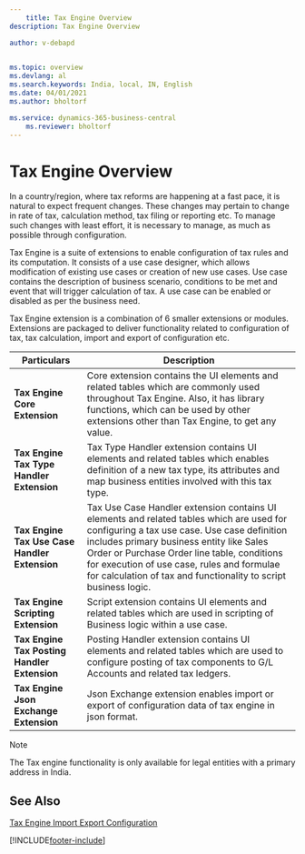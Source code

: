 ```yaml
---
    title: Tax Engine Overview
description: Tax Engine Overview

author: v-debapd

    
ms.topic: overview
ms.devlang: al
ms.search.keywords: India, local, IN, English
ms.date: 04/01/2021
ms.author: bholtorf

ms.service: dynamics-365-business-central
    ms.reviewer: bholtorf
---
```

# Tax Engine Overview


In a country/region, where tax reforms are happening at a fast pace, it is natural to expect frequent changes. These changes may pertain to change in rate of tax, calculation method, tax     filing or reporting etc. To manage such changes with least effort, it is necessary to manage, as much as possible through configuration. 

Tax Engine is a suite of extensions to enable configuration of tax rules and its computation. It consists of a use case designer, which allows modification of existing use cases or creation of new use cases. Use case contains the description of business scenario, conditions to be met and event that will trigger calculation of tax. A use case can be enabled or disabled as per the business need.

Tax Engine extension is a combination of 6 smaller extensions or modules. Extensions are packaged to deliver functionality related to configuration of tax, tax calculation, import and export of configuration etc.



|Particulars|Description|
|---------|---------|
|**Tax Engine Core Extension**| Core extension contains the UI elements and related tables which are commonly used throughout Tax Engine. Also, it has library functions, which can be used by other extensions other than Tax Engine, to get any value.|
|**Tax Engine Tax Type Handler Extension**|Tax Type Handler extension contains UI elements and related tables which enables definition of a new tax type, its attributes and map business entities involved with this tax type.|
|**Tax Engine Tax Use Case Handler Extension**|Tax Use Case Handler extension contains UI elements and related tables which are used for configuring a tax use case. Use case definition includes primary business entity like Sales Order or Purchase Order line table, conditions for execution of use case, rules and formulae for calculation of tax and functionality to script business logic.|
|**Tax Engine Scripting Extension**|Script extension contains UI elements and related tables which are used in scripting of Business logic within a use case.|
|**Tax Engine Tax Posting Handler Extension**|Posting Handler extension contains UI elements and related tables which are used to configure posting of tax components to G/L Accounts and related tax ledgers.|
|**Tax Engine Json Exchange Extension**|Json Exchange extension enables import or export of configuration data of tax engine in json format.|


> [!NOTE]
> The Tax engine functionality is only available for legal entities with a primary address in India.


## See Also  
 [Tax Engine Import Export Configuration](TaxEngine-002-Import-Export-Configuration.md)








































[!INCLUDE[footer-include](../../includes/footer-banner.md)]